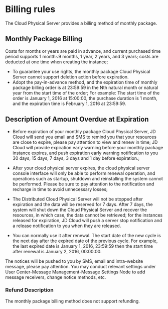# Billing rules

The Cloud Physical Server provides a billing method of monthly package.

## Monthly Package Billing

Costs for months or years are paid in advance, and current purchased time period supports 1 month~9 months, 1 year, 2 years, and 3 years; costs are deducted at one time when creating the instance;

- To guarantee your use rights, the monthly package Cloud Physical Server cannot support deletion action before expiration.
- Adopt the pay-in-advance method, and the expiration time of monthly package billing order is at 23:59:59 in the Nth natural month or natural year from the start time of the order;
For example: The start time of the order is January 1, 2016 at 15:00:00, the purchase duration is 1 month, and the expiration time is February 1, 2016 at 23:59:59.

## Description of Amount Overdue at Expiration


- Before expiration of your monthly package Cloud Physical Server, JD Cloud will send you email and SMS to remind you that your resources are close to expire, please pay attention to view and renew in time; JD Cloud will provide expiration early warning before your monthly package instance expires, and push expiration early warning notification to you 30 days, 15 days, 7 days, 3 days and 1 day before expiration.;

- After your cloud physical server expires, the cloud physical server console interface will only be able to perform renewal operation, and operations such as startup, shutdown and reinstalling the system cannot be performed. Please be sure to pay attention to the notification and recharge in time to avoid unnecessary losses;

- The Distributed Cloud Physical Server will not be stopped after expiration and the data will be reserved for 7 days. After 7 days, the system will shut down the Cloud Physical Server and recover the resources, in which case, the data cannot be retrieved; for the instances released for expiration, JD Cloud will push a server stop notification and a release notification to you when they are released.

- You can normally use it after renewal. The start date of the new cycle is the next day after the expired date of the previous cycle. For example, the last expired date is January 1, 2016, 23:59:59 then the start time after renewal is January 2, 2016, 00:00:00.

The notices will be pushed to you by SMS, email and intra-website message, please pay attention.
You may conduct relevant settings under User Center\-Message Management\-Message Settings Node to add message receivers, change notice methods, etc.


### Refund Description
The monthly package billing method does not support refunding.
